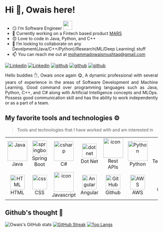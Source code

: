 <div class="d-flex flex-column justify-content-center align-items-center w-100" *ngIf="bio$ | async as bio">
    <div class="d-flex flex-column min-vh-95 justify-content-center align-items-center w-100">
            <h1>Hi 👋, <b>Owais here!</b></h1>
     
- :smirk: I’m Software Engineer <img src="https://media.giphy.com/media/WUlplcMpOCEmTGBtBW/giphy.gif" width="30">
- 🌱 Currently working on a Fintech based product [MARS](https://softpak.com/mars/) 
- :heart_eyes: Love to code in Java, Python, and C++
- 💞️ I’m looking to collaborate on any Develpment(Java/C++/Python)/Research(ML/Deep Learning) stuff
- 📫 You can reach me out at mohammadowaismushtaq@gmail.com
<div align="justify">

[![Linkedin](https://img.shields.io/badge/Follow-12100E.svg?style=for-the-badge&logo=Linkedin&logoColor=white)](https://www.linkedin.com/in/muhammadowaismushtaq/)
[![Linkedin](https://img.shields.io/badge/Follow-12100E.svg?style=for-the-badge&logo=facebook&logoColor=white)](https://www.facebook.com/muhammadowaismushtaq/)
[![github](https://img.shields.io/badge/Follow-12100E.svg?style=for-the-badge&logo=twitter&logoColor=white)](https://twitter.com/m_owaismushtaq/)
[![github](https://img.shields.io/badge/Follow-12100E.svg?style=for-the-badge&logo=instagram&logoColor=white)](https://www.instagram.com/m_owaismushtaq/)
[![github](https://img.shields.io/badge/Follow-12100E.svg?style=for-the-badge&logo=snapchat&logoColor=white)](https://www.snapchat.com/add/m_owaismushtaq/)
    
    
</div>
</div>  
<p align="justify"> 
Hello buddies ✋, Owais once again 😋, A dynamic professional with several years of experience in the areas of Software Development and Machine Learning. Good command over programming languages such as Java, Python, C++, and C# along with Artificial Intelligence concepts and MLOps. Possess good communication skill and has the ability to work independently or as a part of a team.
&nbsp;
  </div>
</p>

## My favorite tools and technologies ⚙️ 

> Tools and technologies that I have worked with and am interested in
<table>
  <tr>
    <td align="center" width="96">
        <img src="https://techstack-generator.vercel.app/java-icon.svg" alt="Java" width="65" height="65" />
      <br>Java
    </td>
    <td align="center" width="96">
        <img src="https://skillicons.dev/icons?i=spring" width="48" height="48" alt="springboot" />
      <br>Spring Boot
    </td>
     <td align="center" width="96">
        <img src="https://techstack-generator.vercel.app/csharp-icon.svg" alt="csharp" width="65" height="65" />
      <br>C#
    </td>                                                                                                      
    <td align="center" width="96">
        <img src="https://skillicons.dev/icons?i=dotnet" width="48" height="48" alt="dotnet" />
      <br>Dot Net
    </td>                                                                                                                   
    <td align="center" width="96">
        <img src="https://techstack-generator.vercel.app/restapi-icon.svg" alt="icon" width="65" height="65" />
      <br>Rest APIs
    </td>                                                                                          
    <td align="center" width="96">
        <a href="#macropower-tech">
          <img src="https://techstack-generator.vercel.app/python-icon.svg" alt="Python" width="65" height="65" />
        </a>
        <br>Python
      </td>                                                                                                         
      <td align="center" width="96">
          <img src="https://skillicons.dev/icons?i=tensorflow" width="48" height="48" alt="Tensorflow" />
        <br>Tensorflow
      </td>
    <td align="center" width="96">
        <img src="https://techstack-generator.vercel.app/cpp-icon.svg" alt="Cpp" width="65" height="65" />
      <br>C++
    </td>
 </tr>                                                                                                        
 <tr> 
    <td align="center"  width="96">
        <img src="https://skillicons.dev/icons?i=html" width="48" height="48" alt="HTML" />
      <br>HTML
    </td>                                                                                  
    <td align="center" width="96">
        <img src="https://skillicons.dev/icons?i=css" width="48" height="48" alt="css" />
      <br>CSS
    </td>                                                                                   
     <td align="center" width="96">
        <img src="https://techstack-generator.vercel.app/js-icon.svg" alt="icon" width="65" height="65" />
      <br>Javascript
    </td>                                                                                 
    <td align="center" width="96">
        <img src="https://skillicons.dev/icons?i=angular" width="48" height="48" alt="Angular" />
      <br>Angular
    </td>        
       <td align="center" width="96">
        <img src="https://techstack-generator.vercel.app/github-icon.svg" width="48" height="48" alt="GitHub" />
      <br>Github
    </td>
    <td align="center" width="96">
        <img src="https://skillicons.dev/icons?i=aws" width="48" height="48" alt="AWS" />
      <br>AWS
    </td>                                                                        
    <td align="center" width="96">
        <img src="https://skillicons.dev/icons?i=gcp" width="48" height="48" alt="AWS" />
      <br>Google Cloud
    </td>                                                                           
    <td align="center" width="96">
        <img src="https://techstack-generator.vercel.app/docker-icon.svg" alt="icon" width="65" height="65" />
      <br>Docker
    </td>                                                                                                  
  </tr>
</table>

## Github's thought 💭
![Owais's GitHub stats](https://github-readme-stats.vercel.app/api?username=muhammadowaismushtaq&show_icons=true&theme=radical)  [![GitHub Streak](http://github-readme-streak-stats.herokuapp.com?user=muhammadowaismushtaq&theme=dark&background=000000)](https://git.io/streak-stats)
[![Top Langs](https://github-readme-stats.vercel.app/api/top-langs/?username=muhammadowaismushtaq&layout=compact&theme=vision-friendly-dark)](https://github.com/anuraghazra/github-readme-stats)
  

